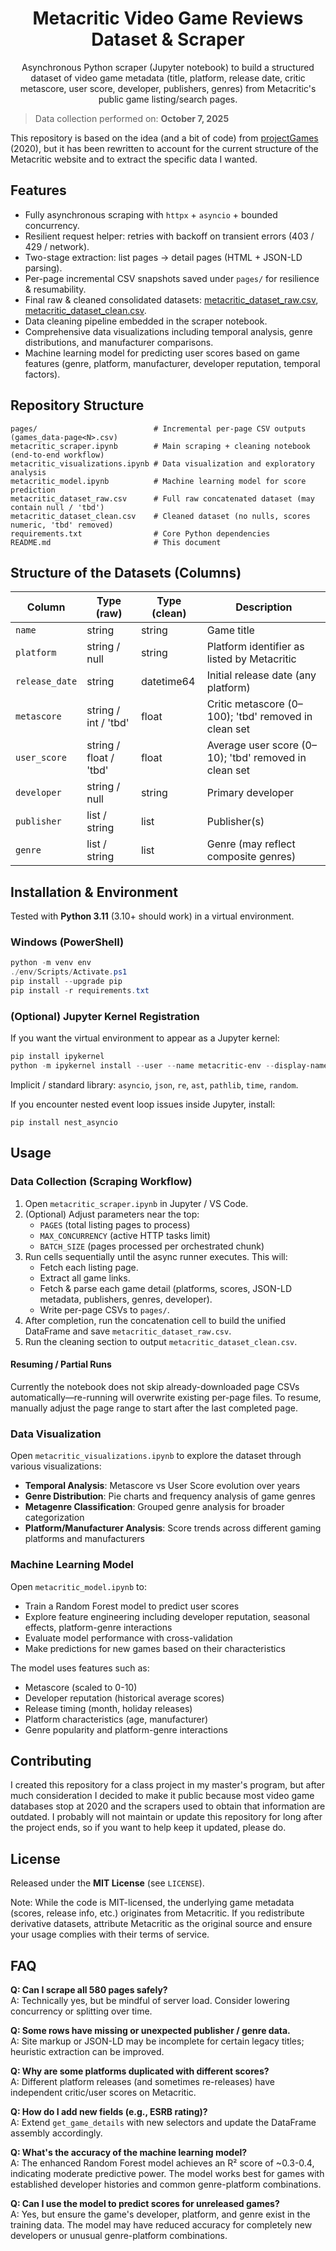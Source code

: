 <div align="center">

# Metacritic Video Game Reviews Dataset & Scraper

Asynchronous Python scraper (Jupyter notebook) to build a structured dataset of video game metadata (title, platform, release date, critic metascore, user score, developer, publishers, genres) from Metacritic's public game listing/search pages.

</div>

> Data collection performed on: **October 7, 2025**  

This repository is based on the idea (and a bit of code) from [projectGames](https://github.com/BrunoBVR/projectGames) (2020), but it has been rewritten to account for the current structure of the Metacritic website and to extract the specific data I wanted.

## Features

- Fully asynchronous scraping with `httpx` + `asyncio` + bounded concurrency.
- Resilient request helper: retries with backoff on transient errors (403 / 429 / network).
- Two-stage extraction: list pages → detail pages (HTML + JSON-LD parsing).
- Per-page incremental CSV snapshots saved under `pages/` for resilience & resumability.
- Final raw & cleaned consolidated datasets: [metacritic_dataset_raw.csv](https://github.com/StadynR/metacritic-reviews-dataset/blob/main/metacritic_dataset_raw.csv), [metacritic_dataset_clean.csv](https://github.com/StadynR/metacritic-reviews-dataset/blob/main/metacritic_dataset_clean.csv).
- Data cleaning pipeline embedded in the scraper notebook.
- Comprehensive data visualizations including temporal analysis, genre distributions, and manufacturer comparisons.
- Machine learning model for predicting user scores based on game features (genre, platform, manufacturer, developer reputation, temporal factors).

## Repository Structure

```
pages/                          # Incremental per-page CSV outputs (games_data-page<N>.csv)
metacritic_scraper.ipynb        # Main scraping + cleaning notebook (end‑to‑end workflow)
metacritic_visualizations.ipynb # Data visualization and exploratory analysis
metacritic_model.ipynb          # Machine learning model for score prediction
metacritic_dataset_raw.csv      # Full raw concatenated dataset (may contain null / 'tbd')
metacritic_dataset_clean.csv    # Cleaned dataset (no nulls, scores numeric, 'tbd' removed)
requirements.txt                # Core Python dependencies
README.md                       # This document
```

## Structure of the Datasets (Columns)

| Column | Type (raw) | Type (clean) | Description |
|--------|------------|--------------|-------------|
| `name` | string | string | Game title |
| `platform` | string / null | string | Platform identifier as listed by Metacritic |
| `release_date` | string | datetime64 | Initial release date (any platform) |
| `metascore` | string / int / 'tbd' | float | Critic metascore (0–100); 'tbd' removed in clean set |
| `user_score` | string / float / 'tbd' | float | Average user score (0–10); 'tbd' removed in clean set |
| `developer` | string / null | string | Primary developer |
| `publisher` | list / string | list | Publisher(s) |
| `genre` | list / string | list | Genre (may reflect composite genres) |

## Installation & Environment

Tested with **Python 3.11** (3.10+ should work) in a virtual environment.

### Windows (PowerShell)
```powershell
python -m venv env
./env/Scripts/Activate.ps1
pip install --upgrade pip
pip install -r requirements.txt
```

### (Optional) Jupyter Kernel Registration
If you want the virtual environment to appear as a Jupyter kernel:
```powershell
pip install ipykernel
python -m ipykernel install --user --name metacritic-env --display-name "Metacritic Env"
```

Implicit / standard library: `asyncio`, `json`, `re`, `ast`, `pathlib`, `time`, `random`.

If you encounter nested event loop issues inside Jupyter, install:
```
pip install nest_asyncio
```

## Usage

### Data Collection (Scraping Workflow)

1. Open `metacritic_scraper.ipynb` in Jupyter / VS Code.  
2. (Optional) Adjust parameters near the top:  
   - `PAGES` (total listing pages to process)  
   - `MAX_CONCURRENCY` (active HTTP tasks limit)  
   - `BATCH_SIZE` (pages processed per orchestrated chunk)  
3. Run cells sequentially until the async runner executes. This will:  
   - Fetch each listing page.  
   - Extract all game links.  
   - Fetch & parse each game detail (platforms, scores, JSON-LD metadata, publishers, genres, developer).  
   - Write per-page CSVs to `pages/`.  
4. After completion, run the concatenation cell to build the unified DataFrame and save `metacritic_dataset_raw.csv`.  
5. Run the cleaning section to output `metacritic_dataset_clean.csv`.  

#### Resuming / Partial Runs
Currently the notebook does not skip already-downloaded page CSVs automatically—re-running will overwrite existing per-page files. To resume, manually adjust the page range to start after the last completed page.

### Data Visualization

Open `metacritic_visualizations.ipynb` to explore the dataset through various visualizations:
- **Temporal Analysis**: Metascore vs User Score evolution over years
- **Genre Distribution**: Pie charts and frequency analysis of game genres
- **Metagenre Classification**: Grouped genre analysis for broader categorization
- **Platform/Manufacturer Analysis**: Score trends across different gaming platforms and manufacturers

### Machine Learning Model

Open `metacritic_model.ipynb` to:
- Train a Random Forest model to predict user scores
- Explore feature engineering including developer reputation, seasonal effects, platform-genre interactions
- Evaluate model performance with cross-validation
- Make predictions for new games based on their characteristics

The model uses features such as:
- Metascore (scaled to 0-10)
- Developer reputation (historical average scores)
- Release timing (month, holiday releases)
- Platform characteristics (age, manufacturer)
- Genre popularity and platform-genre interactions

## Contributing
I created this repository for a class project in my master's program, but after much consideration I decided to make it public because most video game databases stop at 2020 and the scrapers used to obtain that information are outdated. I probably will not maintain or update this repository for long after the project ends, so if you want to help keep it updated, please do.

## License
Released under the **MIT License** (see `LICENSE`).

Note: While the code is MIT-licensed, the underlying game metadata (scores, release info, etc.) originates from Metacritic. If you redistribute derivative datasets, attribute Metacritic as the original source and ensure your usage complies with their terms of service.

## FAQ

**Q: Can I scrape all 580 pages safely?**  
A: Technically yes, but be mindful of server load. Consider lowering concurrency or splitting over time.

**Q: Some rows have missing or unexpected publisher / genre data.**  
A: Site markup or JSON-LD may be incomplete for certain legacy titles; heuristic extraction can be improved.

**Q: Why are some platforms duplicated with different scores?**  
A: Different platform releases (and sometimes re-releases) have independent critic/user scores on Metacritic.

**Q: How do I add new fields (e.g., ESRB rating)?**  
A: Extend `get_game_details` with new selectors and update the DataFrame assembly accordingly.

**Q: What's the accuracy of the machine learning model?**  
A: The enhanced Random Forest model achieves an R² score of ~0.3-0.4, indicating moderate predictive power. The model works best for games with established developer histories and common genre-platform combinations.

**Q: Can I use the model to predict scores for unreleased games?**  
A: Yes, but ensure the game's developer, platform, and genre exist in the training data. The model may have reduced accuracy for completely new developers or unusual genre-platform combinations.

